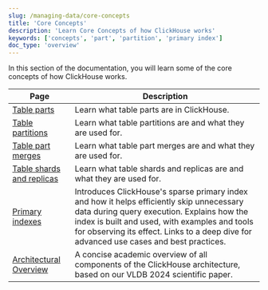 ```yaml
---
slug: /managing-data/core-concepts
title: 'Core Concepts'
description: 'Learn Core Concepts of how ClickHouse works'
keywords: ['concepts', 'part', 'partition', 'primary index']
doc_type: 'overview'
---
```


In this section of the documentation,
you will learn some of the core concepts of how ClickHouse works.

| Page                                         | Description                                                                                                                                                                                                           |
|----------------------------------------------|-----------------------------------------------------------------------------------------------------------------------------------------------------------------------------------------------------------------------|
| [Table parts](./parts.mdx)                        | Learn what table parts are in ClickHouse.                                                                                                                                                                             |
| [Table partitions](./partitions.mdx)              | Learn what table partitions are and what they are used for.                                                                                                                                                           |
| [Table part merges](./merges.mdx)                 | Learn what table part merges are and what they are used for.                                                                                                                                                          |
| [Table shards and replicas](./shards.mdx)         | Learn what table shards and replicas are and what they are used for.                                                                                                                                                  |
| [Primary indexes](./primary-indexes.mdx)          | Introduces ClickHouse's sparse primary index and how it helps efficiently skip unnecessary data during query execution. Explains how the index is built and used, with examples and tools for observing its effect. Links to a deep dive for advanced use cases and best practices. |
| [Architectural Overview](./academic_overview.mdx) | A concise academic overview of all components of the ClickHouse architecture, based on our VLDB 2024 scientific paper.                                                                                                |
